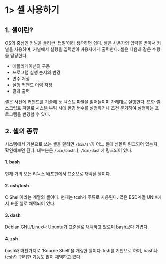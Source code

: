 # 1> 셸 사용하기
## 1. 셸이란?
OS의 중심인 커널을 둘러싼 '껍질'이라 생각하면 쉽다. 셸은 사용자의 입력을 받아서 커널을 사용하며, 커널에서 실행을 입력받아 사용자에게 출력한다. 셸은 다음과 같은 수행을 담당한다.
* 애플리케이션의 구동
* 프로그램 실행 순서의 변경
* 변수 저장
* 실행 커맨드 이력 저장
* 결과 출력

셸은 사전에 커맨드를 기술해 둔 텍스트 파일을 읽어들이며 차례대로 실행한다. 또한 셸 스크립트 파일로 시스템 부팅 시에 환경 변수를 설정하거나 조건 분기하여 실행하는 프로그램을 변경할 수 있다.

## 2. 셸의 종류
시스템에서 기본으로 쓰는 셸을 알려면 `/bin/sh`가 어느 셸에 심볼릭 링크되어 있는지 확인해보면 된다. 대부분은 `/bin/bash`나, `/bin/dash`에 링크되어 있다.

#### 1. bash
현재 거의 모든 리눅스 배포판에서 표준으로 채택된 셸이다.

#### 2. csh/tcsh
C Shell이라는 계열의 셸이다. 현재는 tcsh가 주류로 사용된다. 많은 BSD계열 UNIX에서 표준 셸로 채택되어 있다.

#### 3. dash
Debian GNU/Linux나 Ubuntu가 표준셸로 채택하고 있으며 bash보다 가볍다.

#### 4. zsh
bash와 마찬가지로 'Bourne Shell'을 개량한 셸이다. ksh를 기반으로 하며, bash나 tcsh의 편리한 기능도 많이 채택하고 있다.